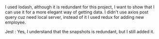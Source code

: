 
I used lodash, although it is redundant for this project, I want to show that I can use it
for a more elegant way of getting data.
I didn't use axios post query cuz need local server, instead of it I used redux for adding new employee.

Jest : Yes, I understand that the snapshots is redundant, but I still added it.

